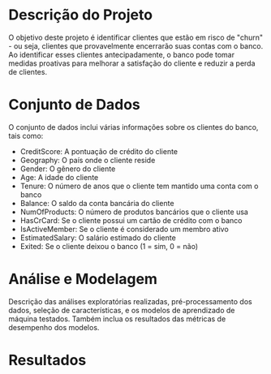 # Descrição do Projeto
O objetivo deste projeto é identificar clientes que estão em risco de "churn" - ou seja, clientes que provavelmente encerrarão suas contas com o banco. Ao identificar esses clientes antecipadamente, o banco pode tomar medidas proativas para melhorar a satisfação do cliente e reduzir a perda de clientes.

# Conjunto de Dados
O conjunto de dados inclui várias informações sobre os clientes do banco, tais como:

* CreditScore: A pontuação de crédito do cliente
* Geography: O país onde o cliente reside
* Gender: O gênero do cliente
* Age: A idade do cliente
* Tenure: O número de anos que o cliente tem mantido uma conta com o banco
* Balance: O saldo da conta bancária do cliente
* NumOfProducts: O número de produtos bancários que o cliente usa
* HasCrCard: Se o cliente possui um cartão de crédito com o banco
* IsActiveMember: Se o cliente é considerado um membro ativo
* EstimatedSalary: O salário estimado do cliente
* Exited: Se o cliente deixou o banco (1 = sim, 0 = não)

# Análise e Modelagem
Descrição das análises exploratórias realizadas, pré-processamento dos dados, seleção de características, e os modelos de aprendizado de máquina testados. Também inclua os resultados das métricas de desempenho dos modelos.

# Resultados

